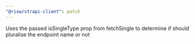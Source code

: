 ```yaml
---
"@rixw/strapi-client": patch
---
```


Uses the passed isSingleType prop from fetchSingle to determine if should pluralise the endpoint name or not
